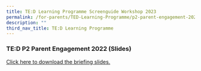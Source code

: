 ```yaml
---
title: TE:D Learning Programme Screenguide Workshop 2023
permalink: /for-parents/TED-Learning-Programme/p2-parent-engagement-2022/
description: ""
third_nav_title: TE:D Learning Programme
---
```



### TE:D P2 Parent Engagement 2022 (Slides)

[Click here to download the briefing slides.](/files/tedl1.pdf)